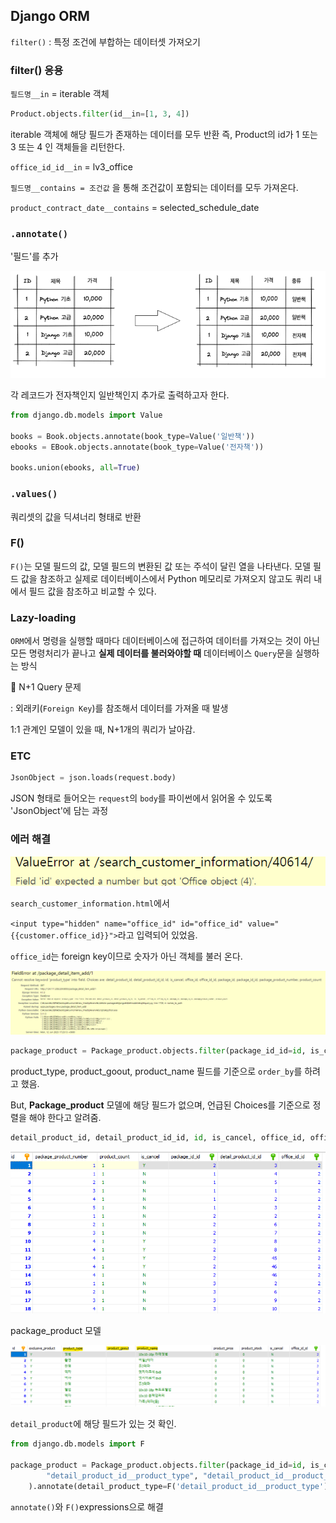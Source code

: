 ## Django ORM

`filter()` : 특정 조건에 부합하는 데이터셋 가져오기

### filter() 응용

`필드명__in` = iterable 객체

```python
Product.objects.filter(id__in=[1, 3, 4])
```

iterable 객체에 해당 필드가 존재하는 데이터를 모두 반환
즉, Product의 id가 1 또는 3 또는 4 인 객체들을 리턴한다.

`office_id_id__in` = lv3_office

`필드명__contains = 조건값` 을 통해 조건값이 포함되는 데이터를 모두 가져온다.

`product_contract_date__contains` = selected_schedule_date



### `.annotate()`

'필드'를 추가



![](https://github.com/forwardyoung/TIL/blob/master/Django/ORM_1.png)

각 레코드가 전자책인지 일반책인지 추가로  출력하고자 한다.

```python
from django.db.models import Value

books = Book.objects.annotate(book_type=Value('일반책'))
ebooks = EBook.objects.annotate(book_type=Value('전자책'))

books.union(ebooks, all=True)
```



### `.values()`

쿼리셋의 값을 딕셔너리 형태로 반환



### F()

`F()`는 모델 필드의 값, 모델 필드의 변환된 값 또는 주석이 달린 열을 나타낸다. 모델 필드 값을 참조하고 실제로 데이터베이스에서 Python 메모리로 가져오지 않고도 쿼리 내에서 필드 값을 참조하고 비교할 수 있다.



### Lazy-loading

`ORM`에서 명령을 실행할 때마다 데이터베이스에 접근하여 데이터를 가져오는 것이 아닌 모든 명령처리가 끝나고 **실제 데이터를 불러와야할 때** 데이터베이스 `Query`문을 실행하는 방식

📍 N+1 Query 문제

: 외래키(`Foreign Key`)를 참조해서 데이터를 가져올 때 발생

1:1 관계인 모델이 있을 때, N+1개의 쿼리가 날아감.



### ETC

```python
JsonObject = json.loads(request.body)
```

JSON 형태로 들어오는 `request`의 `body`를 파이썬에서 읽어올 수 있도록 'JsonObject'에 담는 과정



### 에러 해결



![](https://github.com/forwardyoung/TIL/blob/master/Django/ORM_2.png)

`search_customer_information.html`에서

`<input type="hidden" name="office_id" id="office_id" value="{{customer.office_id}}">`라고 입력되어 있었음.

`office_id`는 foreign key이므로 숫자가 아닌 객체를 불러 온다.



![](https://github.com/forwardyoung/TIL/blob/master/Django/ORM_3.png)

```python
package_product = Package_product.objects.filter(package_id_id=id, is_cancel="N").order_by("package_product_type", "package_product_goout", "product_name").values()
```

product_type, product_goout, product_name 필드를 기준으로 `order_by`를 하려고 했음.

But, **Package_product** 모델에 해당 필드가 없으며, 언급된 Choices를 기준으로 정렬을 해야 한다고 알려줌.

```python
detail_product_id, detail_product_id_id, id, is_cancel, office_id, office_id_id, package_id, package_id_id, package_product_number, product_count
```
![](https://github.com/forwardyoung/TIL/blob/master/Django/ORM_4.png)

package_product 모델



![](https://github.com/forwardyoung/TIL/blob/master/Django/ORM_5.png)

`detail_product`에 해당 필드가 있는 것 확인.



```python
from django.db.models import F

package_product = Package_product.objects.filter(package_id_id=id, is_cancel="N").order_by(
        "detail_product_id__product_type", "detail_product_id__product_goout", "detail_product_id__product_name"
    ).annotate(detail_product_type=F('detail_product_id__product_type')).values()
```

`annotate()`와 `F()`expressions으로 해결
